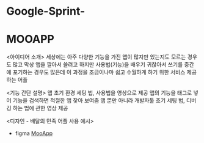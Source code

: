 # Google-Sprint-

# MOOAPP
<아이디어 소개>
세상에는 아주 다양한 기능을 가진 앱이 많지만 있는지도 모르는 경우도 많고 막상 앱을 깔아서 쓸려고 하지만 사용법(기능)을 배우기 귀찮아서 쓰기를 중간에 포기하는 경우도 많은데 이 과정을 조금이나마 쉽고 수월하게 하기 위한 서비스 제공하는 어플

<기능 간단 설명>
앱 초기 환경 세팅 법, 사용법을 영상으로 제공
앱의 기능을 태그로 넣어 기능을 검색하면 적절한 앱 찾아 보여줌
앱 뿐만 아니라 개발자툴 초기 세팅 법, 디버깅 하는 법에 관한 영상 제공

<디자인 - 배달의 민족 어플 사용 예시>
* figma
[MooApp](https://www.figma.com/proto/3ETFMbpMILF2zTfcQpTavx/MOOAPP?node-id=1-2&starting-point-node-id=31%3A161)

